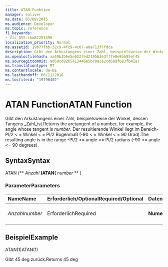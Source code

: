 ```yaml
---
title: ATAN-Funktion
manager: soliver
ms.date: 03/09/2015
ms.audience: Developer
ms.topic: reference
f1_keywords:
- Vis_DSS.chm82251396
localization_priority: Normal
ms.assetid: 19b77fbb-32c9-4fc9-4c07-a0a713f7fdca
description: Gibt den Arkustangens einer Zahl, beispielsweise der Winkel, dessen Tangens Zahl ist. Der resultierende Winkel liegt im Bereich-PI/2 < = Winkel < = PI/2 Bogenmaß (-90 < = Winkel < = 90 Grad).
ms.openlocfilehash: aa49b3b6e5e6227ed219563e3ff7e8e8bb85ef45
ms.sourcegitcommit: 9d60cd82b5413446e5bc8ace2cd689f683fb41a7
ms.translationtype: MT
ms.contentlocale: de-DE
ms.lasthandoff: 06/11/2018
ms.locfileid: "19796402"
---
```

# <a name="atan-function"></a><span data-ttu-id="bca11-104">ATAN Function</span><span class="sxs-lookup"><span data-stu-id="bca11-104">ATAN Function</span></span>

<span data-ttu-id="bca11-105">Gibt den Arkustangens einer Zahl, beispielsweise der Winkel, dessen Tangens _Zahl_ist.</span><span class="sxs-lookup"><span data-stu-id="bca11-105">Returns the arctangent of a number, for example, the angle whose tangent is  _number_.</span></span> <span data-ttu-id="bca11-106">Der resultierende Winkel liegt im Bereich-PI/2 < = Winkel < = PI/2 Bogenmaß (-90 < = Winkel < = 90 Grad).</span><span class="sxs-lookup"><span data-stu-id="bca11-106">The resulting angle is in the range -PI/2 <= angle <= PI/2 radians (-90 <= angle <= 90 degrees).</span></span> 
  
## <a name="syntax"></a><span data-ttu-id="bca11-107">Syntax</span><span class="sxs-lookup"><span data-stu-id="bca11-107">Syntax</span></span>

<span data-ttu-id="bca11-108">ATAN (** *Anzahl* **)</span><span class="sxs-lookup"><span data-stu-id="bca11-108">ATAN(** *number* ** )</span></span> 
  
### <a name="parameters"></a><span data-ttu-id="bca11-109">Parameter</span><span class="sxs-lookup"><span data-stu-id="bca11-109">Parameters</span></span>

|<span data-ttu-id="bca11-110">**Name**</span><span class="sxs-lookup"><span data-stu-id="bca11-110">**Name**</span></span>|<span data-ttu-id="bca11-111">**Erforderlich/Optional**</span><span class="sxs-lookup"><span data-stu-id="bca11-111">**Required/Optional**</span></span>|<span data-ttu-id="bca11-112">**Datentyp**</span><span class="sxs-lookup"><span data-stu-id="bca11-112">**Data Type**</span></span>|<span data-ttu-id="bca11-113">**Beschreibung**</span><span class="sxs-lookup"><span data-stu-id="bca11-113">**Description**</span></span>|
|:-----|:-----|:-----|:-----|
| <span data-ttu-id="bca11-114">_Anzahl_</span><span class="sxs-lookup"><span data-stu-id="bca11-114">_number_</span></span> <br/> |<span data-ttu-id="bca11-115">Erforderlich</span><span class="sxs-lookup"><span data-stu-id="bca11-115">Required</span></span>  <br/> |<span data-ttu-id="bca11-116">**Numerische**</span><span class="sxs-lookup"><span data-stu-id="bca11-116">**Numeric**</span></span> <br/> |<span data-ttu-id="bca11-117">Der Tangens des Winkels.</span><span class="sxs-lookup"><span data-stu-id="bca11-117">The tangent of the angle.</span></span>  <br/> |
   
## <a name="example"></a><span data-ttu-id="bca11-118">Beispiel</span><span class="sxs-lookup"><span data-stu-id="bca11-118">Example</span></span>

<span data-ttu-id="bca11-119">ATAN(1)</span><span class="sxs-lookup"><span data-stu-id="bca11-119">ATAN(1)</span></span> 
  
<span data-ttu-id="bca11-120">Gibt 45 deg zurück.</span><span class="sxs-lookup"><span data-stu-id="bca11-120">Returns 45 deg</span></span> 
  

